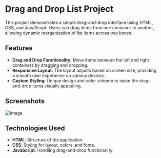 # Drag and Drop List Project

This project demonstrates a simple drag-and-drop interface using HTML, CSS, and JavaScript. Users can drag items from one container to another, allowing dynamic reorganization of list items across two boxes.

## Features

- **Drag and Drop Functionality**: Move items between the left and right containers by dragging and dropping.
- **Responsive Layout**: The layout adjusts based on screen size, providing a smooth user experience on various devices.
- **Custom Styling**: Unique design and color scheme to make the drag-and-drop items visually appealing.

## Screenshots

![image](https://github.com/user-attachments/assets/e7b9d919-3b6b-4bf0-938d-31aaae642701)


## Technologies Used

- **HTML**: Structure of the application.
- **CSS**: Styling for layout, colors, and fonts.
- **JavaScript**: Handling drag-and-drop functionality.
